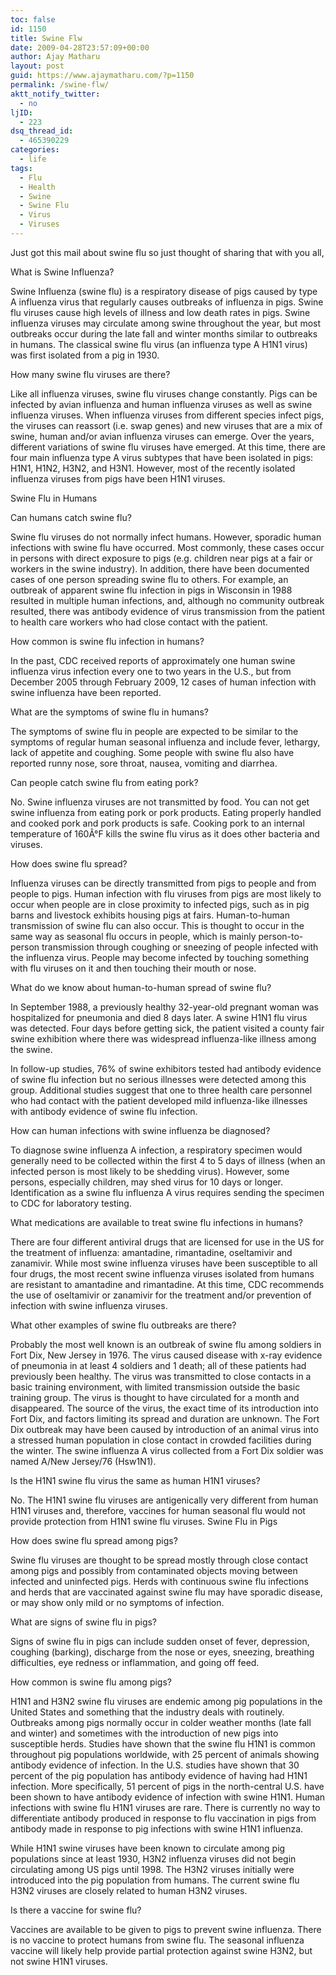 ```yaml
---
toc: false
id: 1150
title: Swine Flw
date: 2009-04-28T23:57:09+00:00
author: Ajay Matharu
layout: post
guid: https://www.ajaymatharu.com/?p=1150
permalink: /swine-flw/
aktt_notify_twitter:
  - no
ljID:
  - 223
dsq_thread_id:
  - 465390229
categories:
  - life
tags:
  - Flu
  - Health
  - Swine
  - Swine Flu
  - Virus
  - Viruses
---
```

Just got this mail about swine flu so just thought of sharing that with you all,

What is Swine Influenza?

Swine Influenza (swine flu) is a respiratory disease of pigs caused by type A influenza virus that regularly causes outbreaks of influenza in pigs. Swine flu viruses cause high levels of illness and low death rates in pigs. Swine influenza viruses may circulate among swine throughout the year, but most outbreaks occur during the late fall and winter months similar to outbreaks in humans. The classical swine flu virus (an influenza type A H1N1 virus) was first isolated from a pig in 1930.

How many swine flu viruses are there?

Like all influenza viruses, swine flu viruses change constantly. Pigs can be infected by avian influenza and human influenza viruses as well as swine influenza viruses. When influenza viruses from different species infect pigs, the viruses can reassort (i.e. swap genes) and new viruses that are a mix of swine, human and/or avian influenza viruses can emerge. Over the years, different variations of swine flu viruses have emerged. At this time, there are four main influenza type A virus subtypes that have been isolated in pigs: H1N1, H1N2, H3N2, and H3N1. However, most of the recently isolated influenza viruses from pigs have been H1N1 viruses.
  
Swine Flu in Humans

Can humans catch swine flu?

Swine flu viruses do not normally infect humans. However, sporadic human infections with swine flu have occurred. Most commonly, these cases occur in persons with direct exposure to pigs (e.g. children near pigs at a fair or workers in the swine industry). In addition, there have been documented cases of one person spreading swine flu to others. For example, an outbreak of apparent swine flu infection in pigs in Wisconsin in 1988 resulted in multiple human infections, and, although no community outbreak resulted, there was antibody evidence of virus transmission from the patient to health care workers who had close contact with the patient.
  
How common is swine flu infection in humans?

In the past, CDC received reports of approximately one human swine influenza virus infection every one to two years in the U.S., but from December 2005 through February 2009, 12 cases of human infection with swine influenza have been reported.

What are the symptoms of swine flu in humans?

The symptoms of swine flu in people are expected to be similar to the symptoms of regular human seasonal influenza and include fever, lethargy, lack of appetite and coughing. Some people with swine flu also have reported runny nose, sore throat, nausea, vomiting and diarrhea.

Can people catch swine flu from eating pork?

No. Swine influenza viruses are not transmitted by food. You can not get swine influenza from eating pork or pork products. Eating properly handled and cooked pork and pork products is safe. Cooking pork to an internal temperature of 160Â°F kills the swine flu virus as it does other bacteria and viruses.

How does swine flu spread?

Influenza viruses can be directly transmitted from pigs to people and from people to pigs. Human infection with flu viruses from pigs are most likely to occur when people are in close proximity to infected pigs, such as in pig barns and livestock exhibits housing pigs at fairs. Human-to-human transmission of swine flu can also occur. This is thought to occur in the same way as seasonal flu occurs in people, which is mainly person-to-person transmission through coughing or sneezing of people infected with the influenza virus. People may become infected by touching something with flu viruses on it and then touching their mouth or nose.

What do we know about human-to-human spread of swine flu?

In September 1988, a previously healthy 32-year-old pregnant woman was hospitalized for pneumonia and died 8 days later. A swine H1N1 flu virus was detected. Four days before getting sick, the patient visited a county fair swine exhibition where there was widespread influenza-like illness among the swine.

In follow-up studies, 76% of swine exhibitors tested had antibody evidence of swine flu infection but no serious illnesses were detected among this group. Additional studies suggest that one to three health care personnel who had contact with the patient developed mild influenza-like illnesses with antibody evidence of swine flu infection.
  
How can human infections with swine influenza be diagnosed?

To diagnose swine influenza A infection, a respiratory specimen would generally need to be collected within the first 4 to 5 days of illness (when an infected person is most likely to be shedding virus). However, some persons, especially children, may shed virus for 10 days or longer. Identification as a swine flu influenza A virus requires sending the specimen to CDC for laboratory testing.

What medications are available to treat swine flu infections in humans?

There are four different antiviral drugs that are licensed for use in the US for the treatment of influenza: amantadine, rimantadine, oseltamivir and zanamivir. While most swine influenza viruses have been susceptible to all four drugs, the most recent swine influenza viruses isolated from humans are resistant to amantadine and rimantadine. At this time, CDC recommends the use of oseltamivir or zanamivir for the treatment and/or prevention of infection with swine influenza viruses.

What other examples of swine flu outbreaks are there?

Probably the most well known is an outbreak of swine flu among soldiers in Fort Dix, New Jersey in 1976. The virus caused disease with x-ray evidence of pneumonia in at least 4 soldiers and 1 death; all of these patients had previously been healthy. The virus was transmitted to close contacts in a basic training environment, with limited transmission outside the basic training group. The virus is thought to have circulated for a month and disappeared. The source of the virus, the exact time of its introduction into Fort Dix, and factors limiting its spread and duration are unknown. The Fort Dix outbreak may have been caused by introduction of an animal virus into a stressed human population in close contact in crowded facilities during the winter. The swine influenza A virus collected from a Fort Dix soldier was named A/New Jersey/76 (Hsw1N1).
  
Is the H1N1 swine flu virus the same as human H1N1 viruses?

No. The H1N1 swine flu viruses are antigenically very different from human H1N1 viruses and, therefore, vaccines for human seasonal flu would not provide protection from H1N1 swine flu viruses. Swine Flu in Pigs

How does swine flu spread among pigs?

Swine flu viruses are thought to be spread mostly through close contact among pigs and possibly from contaminated objects moving between infected and uninfected pigs. Herds with continuous swine flu infections and herds that are vaccinated against swine flu may have sporadic disease, or may show only mild or no symptoms of infection.

What are signs of swine flu in pigs?

Signs of swine flu in pigs can include sudden onset of fever, depression, coughing (barking), discharge from the nose or eyes, sneezing, breathing difficulties, eye redness or inflammation, and going off feed.

How common is swine flu among pigs?

H1N1 and H3N2 swine flu viruses are endemic among pig populations in the United States and something that the industry deals with routinely. Outbreaks among pigs normally occur in colder weather months (late fall and winter) and sometimes with the introduction of new pigs into susceptible herds. Studies have shown that the swine flu H1N1 is common throughout pig populations worldwide, with 25 percent of animals showing antibody evidence of infection. In the U.S. studies have shown that 30 percent of the pig population has antibody evidence of having had H1N1 infection. More specifically, 51 percent of pigs in the north-central U.S. have been shown to have antibody evidence of infection with swine H1N1. Human infections with swine flu H1N1 viruses are rare. There is currently no way to differentiate antibody produced in response to flu vaccination in pigs from antibody made in response to pig infections with swine H1N1 influenza.

While H1N1 swine viruses have been known to circulate among pig populations since at least 1930, H3N2 influenza viruses did not begin circulating among US pigs until 1998. The H3N2 viruses initially were introduced into the pig population from humans. The current swine flu H3N2 viruses are closely related to human H3N2 viruses.

Is there a vaccine for swine flu?

Vaccines are available to be given to pigs to prevent swine influenza. There is no vaccine to protect humans from swine flu. The seasonal influenza vaccine will likely help provide partial protection against swine H3N2, but not swine H1N1 viruses.
